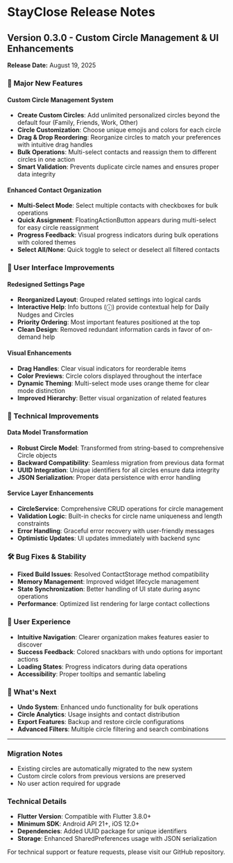# StayClose Release Notes

## Version 0.3.0 - Custom Circle Management & UI Enhancements

**Release Date:** August 19, 2025

### 🎉 Major New Features

#### Custom Circle Management System
- **Create Custom Circles**: Add unlimited personalized circles beyond the default four (Family, Friends, Work, Other)
- **Circle Customization**: Choose unique emojis and colors for each circle
- **Drag & Drop Reordering**: Reorganize circles to match your preferences with intuitive drag handles
- **Bulk Operations**: Multi-select contacts and reassign them to different circles in one action
- **Smart Validation**: Prevents duplicate circle names and ensures proper data integrity

#### Enhanced Contact Organization
- **Multi-Select Mode**: Select multiple contacts with checkboxes for bulk operations
- **Quick Assignment**: FloatingActionButton appears during multi-select for easy circle reassignment
- **Progress Feedback**: Visual progress indicators during bulk operations with colored themes
- **Select All/None**: Quick toggle to select or deselect all filtered contacts

### 🎨 User Interface Improvements

#### Redesigned Settings Page
- **Reorganized Layout**: Grouped related settings into logical cards
- **Interactive Help**: Info buttons (ⓘ) provide contextual help for Daily Nudges and Circles
- **Priority Ordering**: Most important features positioned at the top
- **Clean Design**: Removed redundant information cards in favor of on-demand help

#### Visual Enhancements
- **Drag Handles**: Clear visual indicators for reorderable items
- **Color Previews**: Circle colors displayed throughout the interface
- **Dynamic Theming**: Multi-select mode uses orange theme for clear mode distinction
- **Improved Hierarchy**: Better visual organization of related features

### 🔧 Technical Improvements

#### Data Model Transformation
- **Robust Circle Model**: Transformed from string-based to comprehensive Circle objects
- **Backward Compatibility**: Seamless migration from previous data format
- **UUID Integration**: Unique identifiers for all circles ensure data integrity
- **JSON Serialization**: Proper data persistence with error handling

#### Service Layer Enhancements
- **CircleService**: Comprehensive CRUD operations for circle management
- **Validation Logic**: Built-in checks for circle name uniqueness and length constraints
- **Error Handling**: Graceful error recovery with user-friendly messages
- **Optimistic Updates**: UI updates immediately with backend sync

### 🛠️ Bug Fixes & Stability
- **Fixed Build Issues**: Resolved ContactStorage method compatibility
- **Memory Management**: Improved widget lifecycle management
- **State Synchronization**: Better handling of UI state during async operations
- **Performance**: Optimized list rendering for large contact collections

### 📱 User Experience
- **Intuitive Navigation**: Clearer organization makes features easier to discover
- **Success Feedback**: Colored snackbars with undo options for important actions
- **Loading States**: Progress indicators during data operations
- **Accessibility**: Proper tooltips and semantic labeling

### 🎯 What's Next
- **Undo System**: Enhanced undo functionality for bulk operations
- **Circle Analytics**: Usage insights and contact distribution
- **Export Features**: Backup and restore circle configurations
- **Advanced Filters**: Multiple circle filtering and search combinations

---

### Migration Notes
- Existing circles are automatically migrated to the new system
- Custom circle colors from previous versions are preserved
- No user action required for upgrade

### Technical Details
- **Flutter Version**: Compatible with Flutter 3.8.0+
- **Minimum SDK**: Android API 21+, iOS 12.0+
- **Dependencies**: Added UUID package for unique identifiers
- **Storage**: Enhanced SharedPreferences usage with JSON serialization

For technical support or feature requests, please visit our GitHub repository.